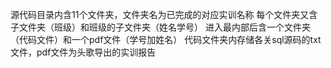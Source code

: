 源代码目录内含11个文件夹，文件夹名为已完成的对应实训名称
每个文件夹又含子文件夹（班级）和班级的子文件夹（姓名学号）
进入最内部后含一个文件夹（代码文件）和一个pdf文件（学号加姓名）
代码文件夹内存储各关sql源码的txt文件，pdf文件为头歌导出的实训报告
